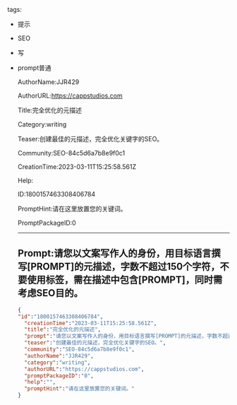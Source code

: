   tags: 
- 提示
- SEO
- 写
- prompt普通

  AuthorName:JJR429

  AuthorURL:https://cappstudios.com

  Title:完全优化的元描述

  Category:writing

  Teaser:创建最佳的元描述，完全优化关键字的SEO。

  Community:SEO-84c5d6a7b8e9f0c1

  CreationTime:2023-03-11T15:25:58.561Z

  Help:

  ID:1800157463308406784

  PromptHint:请在这里放置您的关键词。

  PromptPackageID:0

  ---

  ## Prompt:请您以文案写作人的身份，用目标语言撰写[PROMPT]的元描述，字数不超过150个字符，不要使用标签，需在描述中包含[PROMPT]，同时需考虑SEO目的。

  ```json
  {
  "id":"1800157463308406784",
    "creationTime":"2023-03-11T15:25:58.561Z",
    "title":"完全优化的元描述",
    "prompt":"请您以文案写作人的身份，用目标语言撰写[PROMPT]的元描述，字数不超过150个字符，不要使用标签，需在描述中包含[PROMPT]，同时需考虑SEO目的。",
    "teaser":"创建最佳的元描述，完全优化关键字的SEO。",
    "community":"SEO-84c5d6a7b8e9f0c1",
    "authorName":"JJR429",
    "category":"writing",
    "authorURL":"https://cappstudios.com",
    "promptPackageID":"0",
    "help":"",
    "promptHint":"请在这里放置您的关键词。"
  }
  ```
